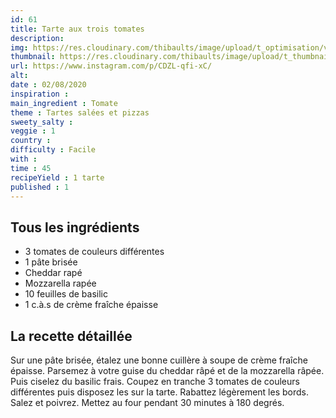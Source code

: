 ```yaml
---
id: 61
title: Tarte aux trois tomates
description: 
img: https://res.cloudinary.com/thibaults/image/upload/t_optimisation/v1600456030/Recipes/20200802_tarte_tomate.jpg
thumbnail: https://res.cloudinary.com/thibaults/image/upload/t_thumbnail_josie/v1600456030/Recipes/20200802_tarte_tomate.jpg
url: https://www.instagram.com/p/CDZL-qfi-xC/
alt: 
date : 02/08/2020
inspiration :
main_ingredient : Tomate
theme : Tartes salées et pizzas
sweety_salty : 
veggie : 1
country :
difficulty : Facile
with : 
time : 45
recipeYield : 1 tarte
published : 1
---
```


## Tous les ingrédients
 - 3 tomates de couleurs différentes
 - 1 pâte brisée
 - Cheddar rapé
 - Mozzarella rapée
 - 10 feuilles de basilic
 - 1 c.à.s de crème fraîche épaisse

## La recette détaillée
Sur une pâte brisée, étalez une bonne cuillère à soupe de crème fraîche épaisse. Parsemez à votre guise du cheddar râpé et de la mozzarella râpée. Puis ciselez du basilic frais. Coupez en tranche 3 tomates de couleurs différentes puis disposez les sur la tarte. Rabattez légèrement les bords. Salez et poivrez. Mettez au four pendant 30 minutes à 180 degrés.